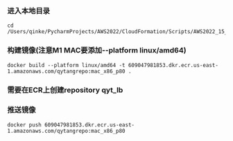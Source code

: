 ### 进入本地目录
```shell
cd /Users/qinke/PycharmProjects/AWS2022/CloudFormation/Scripts/AWS2022_15_ECS/ECR/dockerfile
```

### 构建镜像(注意M1 MAC要添加--platform linux/amd64)
```shell
docker build --platform linux/amd64 -t 609047981853.dkr.ecr.us-east-1.amazonaws.com/qytangrepo:mac_x86_p80 .
```

### 需要在ECR上创建repository qyt_lb

### 推送镜像
```shell
docker push 609047981853.dkr.ecr.us-east-1.amazonaws.com/qytangrepo:mac_x86_p80
```


